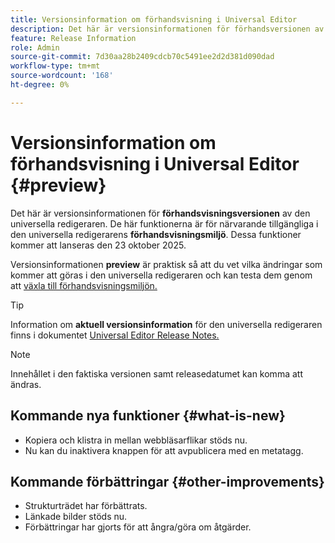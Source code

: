 ```yaml
---
title: Versionsinformation om förhandsvisning i Universal Editor
description: Det här är versionsinformationen för förhandsversionen av Universal Editor.
feature: Release Information
role: Admin
source-git-commit: 7d30aa28b2409cdcb70c5491ee2d2d381d090dad
workflow-type: tm+mt
source-wordcount: '168'
ht-degree: 0%

---
```



# Versionsinformation om förhandsvisning i Universal Editor {#preview}

Det här är versionsinformationen för **förhandsvisningsversionen** av den universella redigeraren. De här funktionerna är för närvarande tillgängliga i den universella redigerarens **förhandsvisningsmiljö**. Dessa funktioner kommer att lanseras den 23 oktober 2025.

Versionsinformationen **preview** är praktisk så att du vet vilka ändringar som kommer att göras i den universella redigeraren och kan testa dem genom att [växla till förhandsvisningsmiljön.](/help/sites-cloud/authoring/universal-editor/navigation.md#user-properties)

>[!TIP]
>
>Information om **aktuell versionsinformation** för den universella redigeraren finns i dokumentet [Universal Editor Release Notes.](/help/release-notes/universal-editor/current.md)

>[!NOTE]
>
>Innehållet i den faktiska versionen samt releasedatumet kan komma att ändras.

## Kommande nya funktioner {#what-is-new}

* Kopiera och klistra in mellan webbläsarflikar stöds nu.
* Nu kan du inaktivera knappen för att avpublicera med en metatagg.

## Kommande förbättringar {#other-improvements}

* Strukturträdet har förbättrats.
* Länkade bilder stöds nu.
* Förbättringar har gjorts för att ångra/göra om åtgärder.


